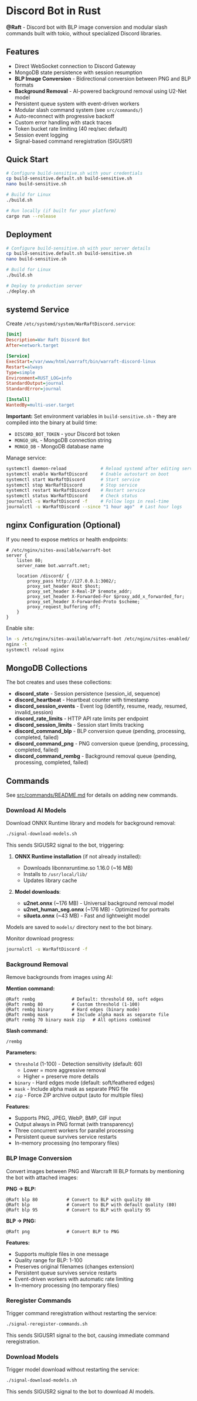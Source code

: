 # Discord Bot in Rust

**@Raft** - Discord bot with BLP image conversion and modular slash commands built with tokio, without specialized Discord libraries.

## Features

- Direct WebSocket connection to Discord Gateway
- MongoDB state persistence with session resumption
- **BLP Image Conversion** - Bidirectional conversion between PNG and BLP formats
- **Background Removal** - AI-powered background removal using U2-Net model
- Persistent queue system with event-driven workers
- Modular slash command system (see `src/commands/`)
- Auto-reconnect with progressive backoff
- Custom error handling with stack traces
- Token bucket rate limiting (40 req/sec default)
- Session event logging
- Signal-based command reregistration (SIGUSR1)

## Quick Start

```bash
# Configure build-sensitive.sh with your credentials
cp build-sensitive.default.sh build-sensitive.sh
nano build-sensitive.sh

# Build for Linux
./build.sh

# Run locally (if built for your platform)
cargo run --release
```

## Deployment

```bash
# Configure build-sensitive.sh with your server details
cp build-sensitive.default.sh build-sensitive.sh
nano build-sensitive.sh

# Build for Linux
./build.sh

# Deploy to production server
./deploy.sh
```

## systemd Service

Create `/etc/systemd/system/WarRaftDiscord.service`:

```ini
[Unit]
Description=War Raft Discord Bot
After=network.target

[Service]
ExecStart=/var/www/html/warraft/bin/warraft-discord-linux
Restart=always
Type=simple
Environment=RUST_LOG=info
StandardOutput=journal
StandardError=journal

[Install]
WantedBy=multi-user.target
```

**Important:** Set environment variables in `build-sensitive.sh` - they are compiled into the binary at build time:
- `DISCORD_BOT_TOKEN` - your Discord bot token
- `MONGO_URL` - MongoDB connection string
- `MONGO_DB` - MongoDB database name

Manage service:
```bash
systemctl daemon-reload             # Reload systemd after editing service file
systemctl enable WarRaftDiscord     # Enable autostart on boot
systemctl start WarRaftDiscord      # Start service
systemctl stop WarRaftDiscord       # Stop service
systemctl restart WarRaftDiscord    # Restart service
systemctl status WarRaftDiscord     # Check status
journalctl -u WarRaftDiscord -f     # Follow logs in real-time
journalctl -u WarRaftDiscord --since "1 hour ago"  # Last hour logs
```

## nginx Configuration (Optional)

If you need to expose metrics or health endpoints:

```nginx
# /etc/nginx/sites-available/warraft-bot
server {
    listen 80;
    server_name bot.warraft.net;

    location /discord/ {
        proxy_pass http://127.0.0.1:3002/;
        proxy_set_header Host $host;
        proxy_set_header X-Real-IP $remote_addr;
        proxy_set_header X-Forwarded-For $proxy_add_x_forwarded_for;
        proxy_set_header X-Forwarded-Proto $scheme;
        proxy_request_buffering off;
    }
}
```

Enable site:
```bash
ln -s /etc/nginx/sites-available/warraft-bot /etc/nginx/sites-enabled/
nginx -t
systemctl reload nginx
```

## MongoDB Collections

The bot creates and uses these collections:

- **discord_state** - Session persistence (session_id, sequence)
- **discord_heartbeat** - Heartbeat counter with timestamp
- **discord_session_events** - Event log (identify, resume, ready, resumed, invalid_session)
- **discord_rate_limits** - HTTP API rate limits per endpoint
- **discord_session_limits** - Session start limits tracking
- **discord_command_blp** - BLP conversion queue (pending, processing, completed, failed)
- **discord_command_png** - PNG conversion queue (pending, processing, completed, failed)
- **discord_command_rembg** - Background removal queue (pending, processing, completed, failed)

## Commands

See [src/commands/README.md](src/commands/README.md) for details on adding new commands.

### Download AI Models

Download ONNX Runtime library and models for background removal:

```bash
./signal-download-models.sh
```

This sends SIGUSR2 signal to the bot, triggering:
1. **ONNX Runtime installation** (if not already installed):
   - Downloads libonnxruntime.so 1.16.0 (~16 MB)
   - Installs to `/usr/local/lib/`
   - Updates library cache

2. **Model downloads**:
   - **u2net.onnx** (~176 MB) - Universal background removal model
   - **u2net_human_seg.onnx** (~176 MB) - Optimized for portraits
   - **silueta.onnx** (~43 MB) - Fast and lightweight model

Models are saved to `models/` directory next to the bot binary.

Monitor download progress:
```bash
journalctl -u WarRaftDiscord -f
```

### Background Removal

Remove backgrounds from images using AI:

**Mention command:**
```
@Raft rembg              # Default: threshold 60, soft edges
@Raft rembg 80           # Custom threshold (1-100)
@Raft rembg binary       # Hard edges (binary mode)
@Raft rembg mask         # Include alpha mask as separate file
@Raft rembg 70 binary mask zip   # All options combined
```

**Slash command:**
```
/rembg
```

**Parameters:**
- `threshold` (1-100) - Detection sensitivity (default: 60)
  - Lower = more aggressive removal
  - Higher = preserve more details
- `binary` - Hard edges mode (default: soft/feathered edges)
- `mask` - Include alpha mask as separate PNG file
- `zip` - Force ZIP archive output (auto for multiple files)

**Features:**
- Supports PNG, JPEG, WebP, BMP, GIF input
- Output always in PNG format (with transparency)
- Three concurrent workers for parallel processing
- Persistent queue survives service restarts
- In-memory processing (no temporary files)

### BLP Image Conversion

Convert images between PNG and Warcraft III BLP formats by mentioning the bot with attached images:

**PNG → BLP:**
```
@Raft blp 80           # Convert to BLP with quality 80
@Raft blp              # Convert to BLP with default quality (80)
@Raft blp 95           # Convert to BLP with quality 95
```

**BLP → PNG:**
```
@Raft png              # Convert BLP to PNG
```

**Features:**
- Supports multiple files in one message
- Quality range for BLP: 1-100
- Preserves original filenames (changes extension)
- Persistent queue survives service restarts
- Event-driven workers with automatic rate limiting
- In-memory processing (no temporary files)

### Reregister Commands

Trigger command reregistration without restarting the service:

```bash
./signal-reregister-commands.sh
```

This sends SIGUSR1 signal to the bot, causing immediate command reregistration.

### Download Models

Trigger model download without restarting the service:

```bash
./signal-download-models.sh
```

This sends SIGUSR2 signal to the bot to download AI models.

